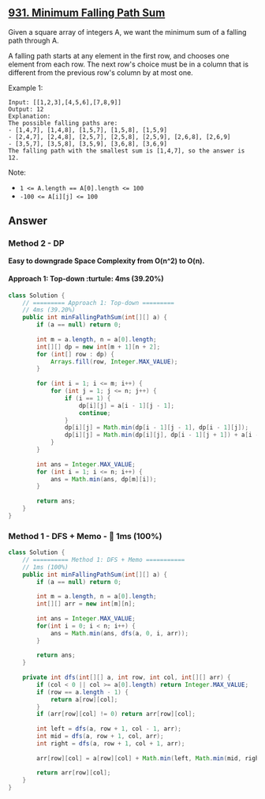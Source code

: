 ## [931. Minimum Falling Path Sum](https://leetcode.com/problems/minimum-falling-path-sum/)

Given a square array of integers A, we want the minimum sum of a falling path through A.

A falling path starts at any element in the first row, and chooses one element from each row.  The next row's choice must be in a column that is different from the previous row's column by at most one.

Example 1:
```
Input: [[1,2,3],[4,5,6],[7,8,9]]
Output: 12
Explanation: 
The possible falling paths are:
- [1,4,7], [1,4,8], [1,5,7], [1,5,8], [1,5,9]
- [2,4,7], [2,4,8], [2,5,7], [2,5,8], [2,5,9], [2,6,8], [2,6,9]
- [3,5,7], [3,5,8], [3,5,9], [3,6,8], [3,6,9]
The falling path with the smallest sum is [1,4,7], so the answer is 12.
```
 

Note:

- `1 <= A.length == A[0].length <= 100`
- `-100 <= A[i][j] <= 100`

## Answer
### Method 2 - DP
**Easy to downgrade Space Complexity from O(n^2) to O(n).**
#### Approach 1: Top-down :turtule: 4ms (39.20%)
```java
class Solution {
    // ========= Approach 1: Top-down =========
    // 4ms (39.20%)
    public int minFallingPathSum(int[][] a) {
        if (a == null) return 0;
        
        int m = a.length, n = a[0].length;
        int[][] dp = new int[m + 1][n + 2];
        for (int[] row : dp) {
            Arrays.fill(row, Integer.MAX_VALUE);
        }
        
        for (int i = 1; i <= m; i++) {
            for (int j = 1; j <= n; j++) {
                if (i == 1) {
                    dp[i][j] = a[i - 1][j - 1];
                    continue;
                }
                dp[i][j] = Math.min(dp[i - 1][j - 1], dp[i - 1][j]);
                dp[i][j] = Math.min(dp[i][j], dp[i - 1][j + 1]) + a[i - 1][j - 1];
            }
        }
        
        int ans = Integer.MAX_VALUE;
        for (int i = 1; i <= n; i++) {
            ans = Math.min(ans, dp[m][i]);
        }
        
        return ans;
    }
}
```
### Method 1 - DFS + Memo - :rocket: 1ms (100%)
```java
class Solution {
    // ========== Method 1: DFS + Memo ===========
    // 1ms (100%)
    public int minFallingPathSum(int[][] a) {
        if (a == null) return 0;
        
        int m = a.length, n = a[0].length;
        int[][] arr = new int[m][n];
        
        int ans = Integer.MAX_VALUE;
        for(int i = 0; i < n; i++) {
            ans = Math.min(ans, dfs(a, 0, i, arr));
        }
        
        return ans;
    }
    
    private int dfs(int[][] a, int row, int col, int[][] arr) {
        if (col < 0 || col >= a[0].length) return Integer.MAX_VALUE;
        if (row == a.length - 1) {
            return a[row][col];
        }
        if (arr[row][col] != 0) return arr[row][col];
        
        int left = dfs(a, row + 1, col - 1, arr);
        int mid = dfs(a, row + 1, col, arr);
        int right = dfs(a, row + 1, col + 1, arr);
        
        arr[row][col] = a[row][col] + Math.min(left, Math.min(mid, right));
        
        return arr[row][col];
    }
}
```
